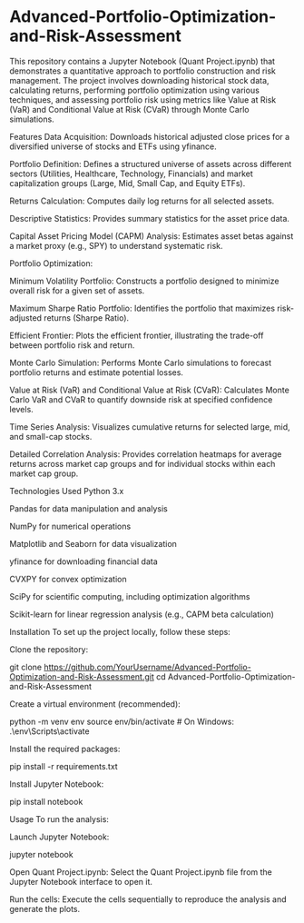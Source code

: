 # Advanced-Portfolio-Optimization-and-Risk-Assessment

This repository contains a Jupyter Notebook (Quant Project.ipynb) that demonstrates a quantitative approach to portfolio construction and risk management. The project involves downloading historical stock data, calculating returns, performing portfolio optimization using various techniques, and assessing portfolio risk using metrics like Value at Risk (VaR) and Conditional Value at Risk (CVaR) through Monte Carlo simulations.

Features
Data Acquisition: Downloads historical adjusted close prices for a diversified universe of stocks and ETFs using yfinance.

Portfolio Definition: Defines a structured universe of assets across different sectors (Utilities, Healthcare, Technology, Financials) and market capitalization groups (Large, Mid, Small Cap, and Equity ETFs).

Returns Calculation: Computes daily log returns for all selected assets.

Descriptive Statistics: Provides summary statistics for the asset price data.

Capital Asset Pricing Model (CAPM) Analysis: Estimates asset betas against a market proxy (e.g., SPY) to understand systematic risk.

Portfolio Optimization:

Minimum Volatility Portfolio: Constructs a portfolio designed to minimize overall risk for a given set of assets.

Maximum Sharpe Ratio Portfolio: Identifies the portfolio that maximizes risk-adjusted returns (Sharpe Ratio).

Efficient Frontier: Plots the efficient frontier, illustrating the trade-off between portfolio risk and return.

Monte Carlo Simulation: Performs Monte Carlo simulations to forecast portfolio returns and estimate potential losses.

Value at Risk (VaR) and Conditional Value at Risk (CVaR): Calculates Monte Carlo VaR and CVaR to quantify downside risk at specified confidence levels.

Time Series Analysis: Visualizes cumulative returns for selected large, mid, and small-cap stocks.

Detailed Correlation Analysis: Provides correlation heatmaps for average returns across market cap groups and for individual stocks within each market cap group.

Technologies Used
Python 3.x

Pandas for data manipulation and analysis

NumPy for numerical operations

Matplotlib and Seaborn for data visualization

yfinance for downloading financial data

CVXPY for convex optimization

SciPy for scientific computing, including optimization algorithms

Scikit-learn for linear regression analysis (e.g., CAPM beta calculation)

Installation
To set up the project locally, follow these steps:

Clone the repository:

git clone https://github.com/YourUsername/Advanced-Portfolio-Optimization-and-Risk-Assessment.git
cd Advanced-Portfolio-Optimization-and-Risk-Assessment

Create a virtual environment (recommended):

python -m venv env
source env/bin/activate  # On Windows: .\env\Scripts\activate

Install the required packages:

pip install -r requirements.txt

Install Jupyter Notebook:

pip install notebook

Usage
To run the analysis:

Launch Jupyter Notebook:

jupyter notebook

Open Quant Project.ipynb:
Select the Quant Project.ipynb file from the Jupyter Notebook interface to open it.

Run the cells: Execute the cells sequentially to reproduce the analysis and generate the plots.

